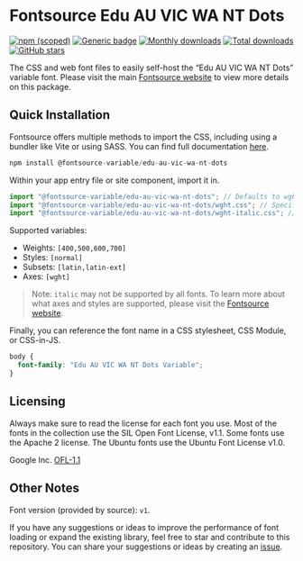 # Fontsource Edu AU VIC WA NT Dots

[![npm (scoped)](https://img.shields.io/npm/v/@fontsource-variable/edu-au-vic-wa-nt-dots?color=brightgreen)](https://www.npmjs.com/package/@fontsource-variable/edu-au-vic-wa-nt-dots) [![Generic badge](https://img.shields.io/badge/fontsource-passing-brightgreen)](https://github.com/fontsource/fontsource) [![Monthly downloads](https://badgen.net/npm/dm/@fontsource-variable/edu-au-vic-wa-nt-dots)](https://github.com/fontsource/fontsource) [![Total downloads](https://badgen.net/npm/dt/@fontsource-variable/edu-au-vic-wa-nt-dots)](https://github.com/fontsource/fontsource) [![GitHub stars](https://img.shields.io/github/stars/fontsource/fontsource.svg?style=social&label=Star)](https://github.com/fontsource/fontsource/stargazers)

The CSS and web font files to easily self-host the “Edu AU VIC WA NT Dots” variable font. Please visit the main [Fontsource website](https://fontsource.org/fonts/edu-au-vic-wa-nt-dots) to view more details on this package.

## Quick Installation

Fontsource offers multiple methods to import the CSS, including using a bundler like Vite or using SASS. You can find full documentation [here](https://fontsource.org/docs/getting-started/introduction).

```javascript
npm install @fontsource-variable/edu-au-vic-wa-nt-dots
```

Within your app entry file or site component, import it in.

```javascript
import "@fontsource-variable/edu-au-vic-wa-nt-dots"; // Defaults to wght axis
import "@fontsource-variable/edu-au-vic-wa-nt-dots/wght.css"; // Specify axis
import "@fontsource-variable/edu-au-vic-wa-nt-dots/wght-italic.css"; // Specify axis and style
```

Supported variables:
- Weights: `[400,500,600,700]`
- Styles: `[normal]`
- Subsets: `[latin,latin-ext]`
- Axes: `[wght]`

> Note: `italic` may not be supported by all fonts. To learn more about what axes and styles are supported, please visit the [Fontsource website](https://fontsource.org/fonts/edu-au-vic-wa-nt-dots).

Finally, you can reference the font name in a CSS stylesheet, CSS Module, or CSS-in-JS.

```css
body {
  font-family: "Edu AU VIC WA NT Dots Variable";
}
```

## Licensing
Always make sure to read the license for each font you use. Most of the fonts in the collection use the SIL Open Font License, v1.1. Some fonts use the Apache 2 license. The Ubuntu fonts use the Ubuntu Font License v1.0.

Google Inc.
[OFL-1.1](http://scripts.sil.org/OFL)

## Other Notes
Font version (provided by source): `v1`.

If you have any suggestions or ideas to improve the performance of font loading or expand the existing library, feel free to star and contribute to this repository. You can share your suggestions or ideas by creating an [issue](https://github.com/fontsource/fontsource/issues).